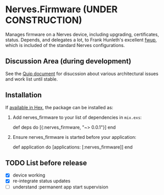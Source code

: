 # Nerves.Firmware (UNDER CONSTRUCTION)

Manages firmware on a Nerves device, including upgrading, certificates, status.
Depends, and delegates a lot, to Frank Hunleth's excellent
[fwup](https://github.com/fhunleth/fwup), which is included of the standard
Nerves configurations.

## Discussion Area (during development)

See the [Quip document](https://rosepoint.quip.com/Hm5NAbNPRoMC) for disucssion about various architectural issues and work list until stable.

## Installation

If [available in Hex](https://hex.pm/docs/publish), the package can be installed as:

  1. Add nerves_firmware to your list of dependencies in `mix.exs`:

        def deps do
          [{:nerves_firmware, "~> 0.0.1"}]
        end

  2. Ensure nerves_firmware is started before your application:

        def application do
          [applications: [:nerves_firmware]]
        end

## TODO List before release

- [x] device working
- [x] re-integrate status updates
- [ ] understand :permanent app start supervision